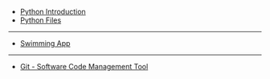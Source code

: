 * [Python Introduction](https://github.com/jctmcclain/Python-Intro/blob/main/python-intro.md)
* [Python Files](https://github.com/jctmcclain/Python-Intro/blob/main/python-files.md)
----
* [Swimming App](https://github.com/jctmcclain/Python-Intro/blob/main/swimmingapp/README.md)

----
* [Git - Software Code Management Tool](https://github.com/jctmcclain/Python-Intro/blob/main/GettingGit.md)
